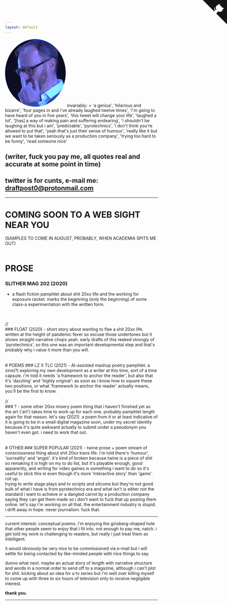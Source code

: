```yaml
---
layout: default
---
```

  <img src="/assets/img/gatiss.png" alt="Mark Gatiss telling you to fuck off" height="auto" width="200" style="border-radius:50%">
invariably: 
> 'a genius', 'hilarious and bizarre',  'four pages in and i've already laughed twelve times', 'i'm going to have heard of you in five years', 'this tweet will change your life', 'laughed a lot', '[has] a way of making pain and suffering endearing', 'i shouldn't be laughing at this but i am', 'predictable', 'pyrotechnics', 'i don't think you're allowed to put that', 'yeah that's just their sense of humour', 'really like it but we want to be taken seriously as a production company', 'trying too hard to be funny', 'read someone nice'

## (writer, fuck you pay me, all quotes real and accurate at some point in time)

## twitter is for cunts, e-mail me: [draftpost0@protonmail.com](mailto:draftpost0@protonmail.com)

---
# COMING SOON TO A WEB SIGHT NEAR YOU 
(SAMPLES TO COME IN AUGUST, PROBABLY, WHEN ACADEMIA SPITS ME OUT)
<br>
<br>
# PROSE
### SLITHER MAG 202 (2020) 
- a flash fiction pamphlet about shit 20xx life and the working for exposure racket. marks the beginning (only the beginning) of some class-a experimentation with the written form.
<br>
<br>
//
<br>
### FLOAT (2020) 
- short story about wanting to flee a shit  20xx life. written at the height of pandemic fever so excuse those undertones but it shows straight narrative chops yeah. early drafts of this reeked strongly of 'pyrotechnics', so this one was an important developmental step and that's probably why i value it more than you will.
<br>
<br>
<br>
# POEMS
### LZ X TLC (2021) 
- AI-assisted mashup poetry pamphlet. a zine(?) exploring my own development as a writer at this time, sort of a time capsule. i'm told it needs 'a framework to anchor the reader', but also that it's 'dazzling' and 'highly original': as soon as i know how to square these two positions, or what 'framework to anchor the reader' actually means, you'll be the first to know. 
<br>
<br>
//
<br>
### ?
- some other 20xx misery poem thing that i haven't finished yet as the art ('art') takes time to work up for each one. probably pamphlet length again for that reason. let's say (2021). a poem from it or at least indicative of it is going to be in a small digital magazine soon, under my secret identity because it's quite awkward actually to submit under a pseudonym you haven't even got. i need to work that out.
<br>
<br>
<br>
# OTHER
### SUPER POPULAR (2021) 
- twine prose + poem stream of consciousness thing about shit 20xx trans life. i'm told there's 'humour', 'surreality' and 'angst'. it's kind of broken because twine is a piece of shit so remaking it is high on my to do list, but it's playable enough, good apparently, and writing for video games is something i want to do so it's useful to stick this in even though it's more 'interactive story' than 'game'. roll up.

<br>
trying to write stage plays and tv scripts and sitcoms but they're not good. bulk of what i have is from pyrotechnics era and what isn't is either not the standard i want to achieve or a dangled carrot by a production company saying they can get them made so i don't want to fuck that up posting them online. let's say i'm working on all that. the entertainment industry is stupid. i drift away in hope. never journalism. fuck that.
<br>

---
current interest: conceptual poems. i'm enjoying the ginsberg-shaped hole that other people seem to enjoy that i fit into. not enough to pay me, natch. i get told my work is challenging to readers, but really i just treat them as intelligent.

it would obviously be very nice to be commissioned via e-mail but i will settle for being contacted by like-minded people with nice things to say.

dunno what next. maybe an actual story of length with narrative structure and words in a normal order to send off to a magazine, although i can't plot for shit. kicking about an idea for a tv series but i'm well over killing myself to come up with three to six hours of television only to receive negligible interest.

**thank you.**

---
<a href="https://github.com/chibicode/solo" class="github-corner"><svg width="80" height="80" viewBox="0 0 250 250" style="fill:#151513; color:#fff; position: absolute; top: 0; border: 0; right: 0;"><path d="M0,0 L115,115 L130,115 L142,142 L250,250 L250,0 Z"></path><path d="M128.3,109.0 C113.8,99.7 119.0,89.6 119.0,89.6 C122.0,82.7 120.5,78.6 120.5,78.6 C119.2,72.0 123.4,76.3 123.4,76.3 C127.3,80.9 125.5,87.3 125.5,87.3 C122.9,97.6 130.6,101.9 134.4,103.2" fill="currentColor" style="transform-origin: 130px 106px;" class="octo-arm"></path><path d="M115.0,115.0 C114.9,115.1 118.7,116.5 119.8,115.4 L133.7,101.6 C136.9,99.2 139.9,98.4 142.2,98.6 C133.8,88.0 127.5,74.4 143.8,58.0 C148.5,53.4 154.0,51.2 159.7,51.0 C160.3,49.4 163.2,43.6 171.4,40.1 C171.4,40.1 176.1,42.5 178.8,56.2 C183.1,58.6 187.2,61.8 190.9,65.4 C194.5,69.0 197.7,73.2 200.1,77.6 C213.8,80.2 216.3,84.9 216.3,84.9 C212.7,93.1 206.9,96.0 205.4,96.6 C205.1,102.4 203.0,107.8 198.3,112.5 C181.9,128.9 168.3,122.5 157.7,114.1 C157.9,116.9 156.7,120.9 152.7,124.9 L141.0,136.5 C139.8,137.7 141.6,141.9 141.8,141.8 Z" fill="currentColor" class="octo-body"></path></svg></a><style>.github-corner:hover .octo-arm{animation:octocat-wave 560ms ease-in-out}@keyframes octocat-wave{0%,100%{transform:rotate(0)}20%,60%{transform:rotate(-25deg)}40%,80%{transform:rotate(10deg)}}@media (max-width:500px){.github-corner:hover .octo-arm{animation:none}.github-corner .octo-arm{animation:octocat-wave 560ms ease-in-out}}</style>

